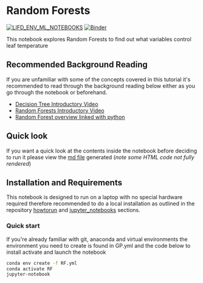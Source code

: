 # Random Forests

[![LIFD_ENV_ML_NOTEBOOKS](https://github.com/cemac/LIFD_ENV_ML_NOTEBOOKS/actions/workflows/python-package-conda-RF.yml/badge.svg)](https://github.com/cemac/LIFD_RandomForests/actions/workflows/python-package-conda-RF.yml) 
[![Binder](https://mybinder.org/badge_logo.svg)](https://mybinder.org/v2/gh/cemac/LIFD_RandomForests/HEAD?labpath=RandomForests.ipynb)

This notebook explores Random Forests to find out what variables control leaf temperature

## Recommended Background Reading

If you are unfamiliar with some of the concepts covered in this tutorial it's recommended to read through the background reading below either as you go through the notebook or beforehand.

* [Decision Tree Introductory Video](https://www.youtube.com/embed/kakLu2is3ds)
* [Random Forests Introductory Video](https://www.youtube.com/embed/v6VJ2RO66Ag)
* [Random Forest overview linked with python](https://towardsdatascience.com/an-implementation-and-explanation-of-the-random-forest-in-python-77bf308a9b76)

## Quick look

If you want a quick look at the contents inside the notebook before deciding to run it please view the [md file](https://github.com/cemac/LIFD_ENV_ML_NOTEBOOKS/blob/main/RandomForests/RandomForests.md) generated (*note some HTML code not fully rendered*)

## Installation and Requirements

This notebook is designed to run on a laptop with no special hardware required therefore recommended to do a local installation as outlined in the repository [howtorun](../howtorun.md) and [jupyter_notebooks](../jupyter_notebooks.md) sections.

### Quick start

If you're already familiar with git, anaconda and virtual environments the environment you need to create is found in GP.yml and the code below to install activate and launch the notebook

```bash
conda env create -f RF.yml
conda activate RF
jupyter-notebook
```
